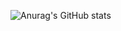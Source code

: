 ![Anurag's GitHub stats](https://github-readme-stats.vercel.app/api?username=hvchunghp&show_icons=true&theme=radical)
